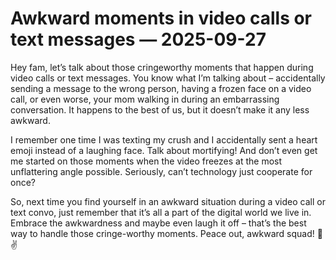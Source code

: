 # Awkward moments in video calls or text messages — 2025-09-27

Hey fam, let’s talk about those cringeworthy moments that happen during video calls or text messages. You know what I’m talking about – accidentally sending a message to the wrong person, having a frozen face on a video call, or even worse, your mom walking in during an embarrassing conversation. It happens to the best of us, but it doesn’t make it any less awkward.

I remember one time I was texting my crush and I accidentally sent a heart emoji instead of a laughing face. Talk about mortifying! And don’t even get me started on those moments when the video freezes at the most unflattering angle possible. Seriously, can’t technology just cooperate for once?

So, next time you find yourself in an awkward situation during a video call or text convo, just remember that it’s all a part of the digital world we live in. Embrace the awkwardness and maybe even laugh it off – that’s the best way to handle those cringe-worthy moments. Peace out, awkward squad! 🤪✌️